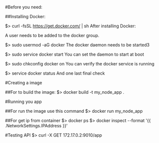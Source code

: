 #Before you need:

##Installing Docker:

$> curl -fsSL https://get.docker.com/ | sh
After installing Docker:

A user needs to be added to the docker group.

$> sudo usermod -aG docker
The docker daemon needs to be started3

$> sudo service docker start
You can set the daemon to start at boot

$> sudo chkconfig docker on
You can verify the docker service is running

$> service docker status
And one last final check

#Creating a image

##For to build the image:
$> docker build -t my_node_app .

#Running you app

##For run the image use this command
$> docker run my_node_app

##For get ip from container
$> docker ps
$> docker inspect --format '{{ .NetworkSettings.IPAddress }}'

#Testing API
$> curl -X GET 172.17.0.2:9010/app
